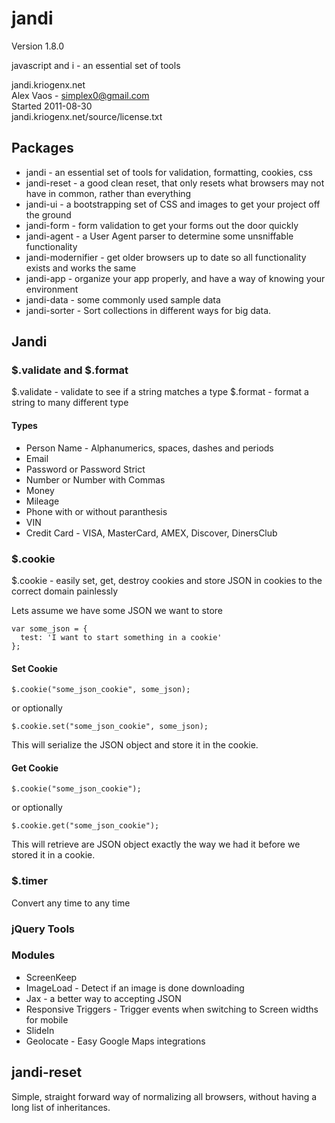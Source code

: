 jandi
=====

Version 1.8.0

javascript and i - an essential set of tools

jandi.kriogenx.net   
Alex Vaos - simplex0@gmail.com   
Started 2011-08-30   
jandi.kriogenx.net/source/license.txt

## Packages
* jandi - an essential set of tools for validation, formatting, cookies,
  css
* jandi-reset - a good clean reset, that only resets what browsers may
  not have in common, rather than everything
* jandi-ui - a bootstrapping set of CSS and images to get your project
  off the ground
* jandi-form - form validation to get your forms out the door quickly
* jandi-agent - a User Agent parser to determine some unsniffable
  functionality
* jandi-modernifier - get older browsers up to date so all functionality
  exists and works the same
* jandi-app - organize your app properly, and have a way of knowing your
  environment
* jandi-data - some commonly used sample data
* jandi-sorter - Sort collections in different ways for big data.

## Jandi
### $.validate and $.format
$.validate - validate to see if a string matches a type
$.format - format a string to many different type

#### Types
* Person Name - Alphanumerics, spaces, dashes and periods
* Email
* Password or Password Strict
* Number or Number with Commas
* Money
* Mileage
* Phone with or without paranthesis
* VIN
* Credit Card - VISA, MasterCard, AMEX, Discover, DinersClub

### $.cookie
$.cookie - easily set, get, destroy cookies and store JSON in cookies to
the correct domain painlessly

Lets assume we have some JSON we want to store

    var some_json = {
      test: 'I want to start something in a cookie'
    };

#### Set Cookie
    $.cookie("some_json_cookie", some_json);

or optionally

    $.cookie.set("some_json_cookie", some_json);

This will serialize the JSON object and store it in the cookie.

#### Get Cookie
    $.cookie("some_json_cookie");

or optionally

    $.cookie.get("some_json_cookie");

This will retrieve are JSON object exactly the way we had it before we
stored it in a cookie.

### $.timer

Convert any time to any time

### jQuery Tools

### Modules ###
* ScreenKeep
* ImageLoad - Detect if an image is done downloading
* Jax - a better way to accepting JSON
* Responsive Triggers - Trigger events when switching to Screen widths
  for mobile
* SlideIn
* Geolocate - Easy Google Maps integrations

## jandi-reset ##
Simple, straight forward way of normalizing all browsers, without having
a long list of inheritances.

